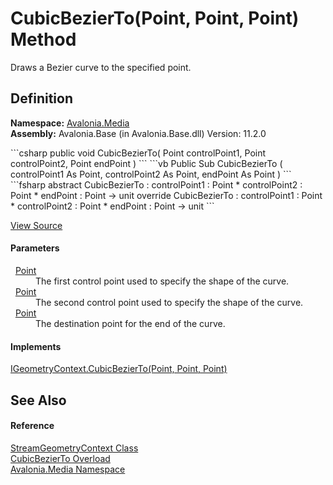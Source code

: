 # CubicBezierTo(Point, Point, Point) Method


Draws a Bezier curve to the specified point.



## Definition
**Namespace:** <a href="N_Avalonia_Media">Avalonia.Media</a>  
**Assembly:** Avalonia.Base (in Avalonia.Base.dll) Version: 11.2.0

<Tabs groupId="api-code-preview">
<TabItem value="csharp" label="C#">
```csharp
public void CubicBezierTo(
	Point controlPoint1,
	Point controlPoint2,
	Point endPoint
)
```
</TabItem>
<TabItem value="vb" label="VB">
```vb
Public Sub CubicBezierTo ( 
	controlPoint1 As Point,
	controlPoint2 As Point,
	endPoint As Point
)
```
</TabItem>
<TabItem value="fsharp" label="F#">
```fsharp
abstract CubicBezierTo : 
        controlPoint1 : Point * 
        controlPoint2 : Point * 
        endPoint : Point -> unit 
override CubicBezierTo : 
        controlPoint1 : Point * 
        controlPoint2 : Point * 
        endPoint : Point -> unit 
```
</TabItem>
</Tabs>



<a href="https://github.com/AvaloniaUI/Avalonia/tree/master/src/Avalonia.Base/Media/StreamGeometryContext.cs#L73" title="View the source code">View Source</a>



#### Parameters
<dl><dt>  <a href="T_Avalonia_Point">Point</a></dt><dd>The first control point used to specify the shape of the curve.</dd><dt>  <a href="T_Avalonia_Point">Point</a></dt><dd>The second control point used to specify the shape of the curve.</dd><dt>  <a href="T_Avalonia_Point">Point</a></dt><dd>The destination point for the end of the curve.</dd></dl>

#### Implements
<a href="M_Avalonia_Platform_IGeometryContext_CubicBezierTo">IGeometryContext.CubicBezierTo(Point, Point, Point)</a>  


## See Also


#### Reference
<a href="T_Avalonia_Media_StreamGeometryContext">StreamGeometryContext Class</a>  
<a href="Overload_Avalonia_Media_StreamGeometryContext_CubicBezierTo">CubicBezierTo Overload</a>  
<a href="N_Avalonia_Media">Avalonia.Media Namespace</a>  

